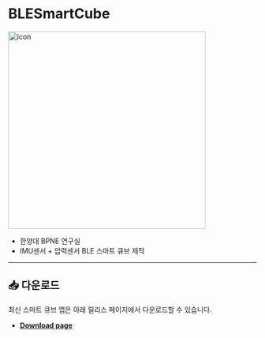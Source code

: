# BLESmartCube
<p align="left">
  <img src="https://github.com/user-attachments/assets/d34f545b-8ebe-4e57-8919-aebf579c034e" width="400" height="400" alt="icon"/>
</p>

- 한양대 BPNE 연구실  
- IMU센서 + 압력센서 BLE 스마트 큐브 제작  

---

## 📥 다운로드

최신 스마트 큐브 앱은 아래 릴리스 페이지에서 다운로드할 수 있습니다.  

- [**Download page**](https://github.com/DukiChoi/BLESmartCube/releases)
